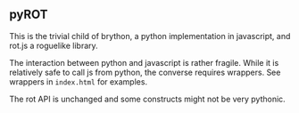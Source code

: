 pyROT
-----

This is the trivial child of brython, a python implementation in javascript, and rot.js a roguelike library.

The interaction between python and javascript is rather fragile. While it is relatively safe to call js from python, the converse requires wrappers. See wrappers in `index.html` for examples.

The rot API is unchanged and some constructs might not be very pythonic.
